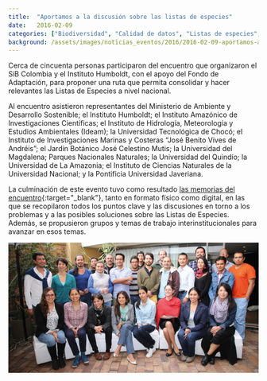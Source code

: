 ```yaml
---
title:  "Aportamos a la discusión sobre las listas de especies"
date:   2016-02-09
categories: ["Biodiversidad", "Calidad de datos", "Listas de especies", "2016"]
background: /assets/images/noticias_eventos/2016/2016-02-09-aportamos-a-la-discusion-listas-especies.png
---
```


Cerca de cincuenta personas participaron del encuentro que organizaron el SiB Colombia y el Instituto Humboldt, con el apoyo del Fondo de Adaptación, para proponer una ruta que permita consolidar y hacer relevantes las Listas de Especies a nivel nacional.  

Al encuentro asistieron representantes del Ministerio de Ambiente y Desarrollo Sostenible; el Instituto Humboldt; el Instituto Amazónico de Investigaciones Científicas; el Instituto de Hidrología, Meteorología y Estudios Ambientales (Ideam); la Universidad Tecnológica de Chocó; el Instituto de Investigaciones Marinas y Costeras “José Benito Vives de Andréis”; el Jardín Botánico José Celestino Mutis; la Universidad del Magdalena; Parques Nacionales Naturales; la Universidad del Quindío; la Universidad de La Amazonia; el Instituto de Ciencias Naturales de la Universidad Nacional; y la Pontificia Universidad Javeriana.  

La culminación de este evento tuvo como resultado [las memorias del encuentro](http://www.humboldt.org.co/es/component/k2/item/799-lista-especies){:target="_blank"}, tanto en formato físico como digital, en las que se recopilaron todos los puntos clave y las discusiones en torno a los problemas y a las posibles soluciones sobre las Listas de Especies. Además, se propusieron grupos y temas de trabajo interinstitucionales para avanzar en esos temas.

<img src="/assets/images/noticias_eventos/2016/2016-02-09-listas-especies-750x390.jpg" width=770>
